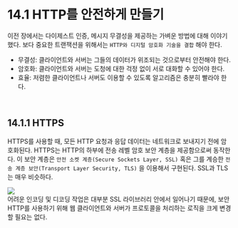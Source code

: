 # 14.1 HTTP를 안전하게 만들기

이전 장에서는 다이제스트 인증, 메시지 무결성을 제공하는 가벼운 방법에 대해 이야기했다. 보다 중요한 트랜잭션을 위해서는 `HTTP와 디지털 암호화 기술을 결합` 해야 한다.

- 무결성: 클라이언트와 서버는 그들의 데이터가 위조되는 것으로부터 안전해야 한다.
- 암호화: 클라이언트와 서버는 도청에 대한 걱정 없이 서로 대화할 수 있어야 한다.
- 효율: 저렴한 클라이언트나 서버도 이용할 수 있도록 알고리즘은 충분히 빨라야 한다.

<br />

## 14.1.1 HTTPS

HTTPS를 사용할 때, 모든 HTTP 요청과 응답 데이터는 네트워크로 보내지기 전에 암호화된다. HTTPS는 HTTP의 하부에 전송 레벨 암호 보안 계층을 제공함으로써 동작한다. 이 보안 계층은 `안전 소켓 계층(Secure Sockets Layer, SSL)` 혹은 그를 계승한 `전송 계층 보안(Transport Layer Security, TLS)` 을 이용해서 구현된다. SSL과 TLS는 매우 비슷하다.

<img src="https://user-images.githubusercontent.com/75570915/224708461-880e9f4c-445f-4383-aae9-3cc15d1973e7.png" />

<br />
어려운 인코딩 및 디코딩 작업은 대부분 SSL 라이브러리 안에서 일어나기 때문에, 보안 HTTP를 사용하기 위해 웹 클라이언트와 서버가 프로토콜을 처리하는 로직을 크게 변경할 필요는 없다.

